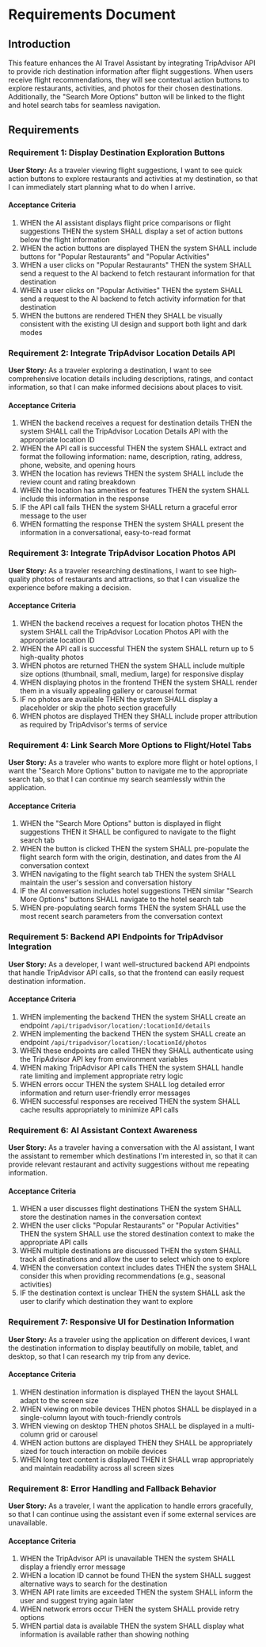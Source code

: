 # Requirements Document

## Introduction

This feature enhances the AI Travel Assistant by integrating TripAdvisor API to provide rich destination information after flight suggestions. When users receive flight recommendations, they will see contextual action buttons to explore restaurants, activities, and photos for their chosen destinations. Additionally, the "Search More Options" button will be linked to the flight and hotel search tabs for seamless navigation.

## Requirements

### Requirement 1: Display Destination Exploration Buttons

**User Story:** As a traveler viewing flight suggestions, I want to see quick action buttons to explore restaurants and activities at my destination, so that I can immediately start planning what to do when I arrive.

#### Acceptance Criteria

1. WHEN the AI assistant displays flight price comparisons or flight suggestions THEN the system SHALL display a set of action buttons below the flight information
2. WHEN the action buttons are displayed THEN the system SHALL include buttons for "Popular Restaurants" and "Popular Activities"
3. WHEN a user clicks on "Popular Restaurants" THEN the system SHALL send a request to the AI backend to fetch restaurant information for that destination
4. WHEN a user clicks on "Popular Activities" THEN the system SHALL send a request to the AI backend to fetch activity information for that destination
5. WHEN the buttons are rendered THEN they SHALL be visually consistent with the existing UI design and support both light and dark modes

### Requirement 2: Integrate TripAdvisor Location Details API

**User Story:** As a traveler exploring a destination, I want to see comprehensive location details including descriptions, ratings, and contact information, so that I can make informed decisions about places to visit.

#### Acceptance Criteria

1. WHEN the backend receives a request for destination details THEN the system SHALL call the TripAdvisor Location Details API with the appropriate location ID
2. WHEN the API call is successful THEN the system SHALL extract and format the following information: name, description, rating, address, phone, website, and opening hours
3. WHEN the location has reviews THEN the system SHALL include the review count and rating breakdown
4. WHEN the location has amenities or features THEN the system SHALL include this information in the response
5. IF the API call fails THEN the system SHALL return a graceful error message to the user
6. WHEN formatting the response THEN the system SHALL present the information in a conversational, easy-to-read format

### Requirement 3: Integrate TripAdvisor Location Photos API

**User Story:** As a traveler researching destinations, I want to see high-quality photos of restaurants and attractions, so that I can visualize the experience before making a decision.

#### Acceptance Criteria

1. WHEN the backend receives a request for location photos THEN the system SHALL call the TripAdvisor Location Photos API with the appropriate location ID
2. WHEN the API call is successful THEN the system SHALL return up to 5 high-quality photos
3. WHEN photos are returned THEN the system SHALL include multiple size options (thumbnail, small, medium, large) for responsive display
4. WHEN displaying photos in the frontend THEN the system SHALL render them in a visually appealing gallery or carousel format
5. IF no photos are available THEN the system SHALL display a placeholder or skip the photo section gracefully
6. WHEN photos are displayed THEN they SHALL include proper attribution as required by TripAdvisor's terms of service

### Requirement 4: Link Search More Options to Flight/Hotel Tabs

**User Story:** As a traveler who wants to explore more flight or hotel options, I want the "Search More Options" button to navigate me to the appropriate search tab, so that I can continue my search seamlessly within the application.

#### Acceptance Criteria

1. WHEN the "Search More Options" button is displayed in flight suggestions THEN it SHALL be configured to navigate to the flight search tab
2. WHEN the button is clicked THEN the system SHALL pre-populate the flight search form with the origin, destination, and dates from the AI conversation context
3. WHEN navigating to the flight search tab THEN the system SHALL maintain the user's session and conversation history
4. IF the AI conversation includes hotel suggestions THEN similar "Search More Options" buttons SHALL navigate to the hotel search tab
5. WHEN pre-populating search forms THEN the system SHALL use the most recent search parameters from the conversation context

### Requirement 5: Backend API Endpoints for TripAdvisor Integration

**User Story:** As a developer, I want well-structured backend API endpoints that handle TripAdvisor API calls, so that the frontend can easily request destination information.

#### Acceptance Criteria

1. WHEN implementing the backend THEN the system SHALL create an endpoint `/api/tripadvisor/location/:locationId/details`
2. WHEN implementing the backend THEN the system SHALL create an endpoint `/api/tripadvisor/location/:locationId/photos`
3. WHEN these endpoints are called THEN they SHALL authenticate using the TripAdvisor API key from environment variables
4. WHEN making TripAdvisor API calls THEN the system SHALL handle rate limiting and implement appropriate retry logic
5. WHEN errors occur THEN the system SHALL log detailed error information and return user-friendly error messages
6. WHEN successful responses are received THEN the system SHALL cache results appropriately to minimize API calls

### Requirement 6: AI Assistant Context Awareness

**User Story:** As a traveler having a conversation with the AI assistant, I want the assistant to remember which destinations I'm interested in, so that it can provide relevant restaurant and activity suggestions without me repeating information.

#### Acceptance Criteria

1. WHEN a user discusses flight destinations THEN the system SHALL store the destination names in the conversation context
2. WHEN the user clicks "Popular Restaurants" or "Popular Activities" THEN the system SHALL use the stored destination context to make the appropriate API calls
3. WHEN multiple destinations are discussed THEN the system SHALL track all destinations and allow the user to select which one to explore
4. WHEN the conversation context includes dates THEN the system SHALL consider this when providing recommendations (e.g., seasonal activities)
5. IF the destination context is unclear THEN the system SHALL ask the user to clarify which destination they want to explore

### Requirement 7: Responsive UI for Destination Information

**User Story:** As a traveler using the application on different devices, I want the destination information to display beautifully on mobile, tablet, and desktop, so that I can research my trip from any device.

#### Acceptance Criteria

1. WHEN destination information is displayed THEN the layout SHALL adapt to the screen size
2. WHEN viewing on mobile devices THEN photos SHALL be displayed in a single-column layout with touch-friendly controls
3. WHEN viewing on desktop THEN photos SHALL be displayed in a multi-column grid or carousel
4. WHEN action buttons are displayed THEN they SHALL be appropriately sized for touch interaction on mobile devices
5. WHEN long text content is displayed THEN it SHALL wrap appropriately and maintain readability across all screen sizes

### Requirement 8: Error Handling and Fallback Behavior

**User Story:** As a traveler, I want the application to handle errors gracefully, so that I can continue using the assistant even if some external services are unavailable.

#### Acceptance Criteria

1. WHEN the TripAdvisor API is unavailable THEN the system SHALL display a friendly error message
2. WHEN a location ID cannot be found THEN the system SHALL suggest alternative ways to search for the destination
3. WHEN API rate limits are exceeded THEN the system SHALL inform the user and suggest trying again later
4. WHEN network errors occur THEN the system SHALL provide retry options
5. WHEN partial data is available THEN the system SHALL display what information is available rather than showing nothing
